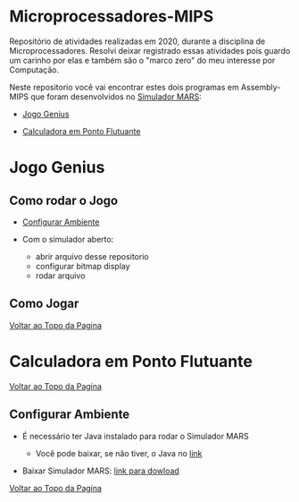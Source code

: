 <a id="topo"></a>
# Microprocessadores-MIPS

Repositório de atividades realizadas em 2020, durante a disciplina de Microprocessadores. Resolvi deixar registrado essas atividades pois 
guardo um carinho por elas e também são o "marco zero" do meu interesse por Computação. 

Neste repositorio você vai encontrar estes dois programas em Assembly-MIPS 
que foram desenvolvidos no [Simulador MARS](http://courses.missouristate.edu/kenvollmar/mars/):

- [Jogo Genius](#jogoGenius)

- [Calculadora em Ponto Flutuante](#calculadora)



<a id="jogoGenius"></a>
# Jogo Genius

## Como rodar o Jogo

- [Configurar Ambiente](#configuracao)

- Com o simulador aberto:
    - abrir arquivo desse repositorio 
    - configurar bitmap display
    - rodar arquivo

## Como Jogar

[Voltar ao Topo da Pagina](#topo)



<a id="calculadora"></a>
# Calculadora em Ponto Flutuante

[Voltar ao Topo da Pagina](#topo)



<a id="configuracao"></a>
## Configurar Ambiente

- É necessário ter Java instalado para rodar o Simulador MARS 
    - Você pode baixar, se não tiver, o Java no [link](https://www.java.com/pt-BR/download/manual.jsp)

- Baixar Simulador MARS: [link para dowload](https://courses.missouristate.edu/KenVollmar/mars/download.htm)

[Voltar ao Topo da Pagina](#topo)
